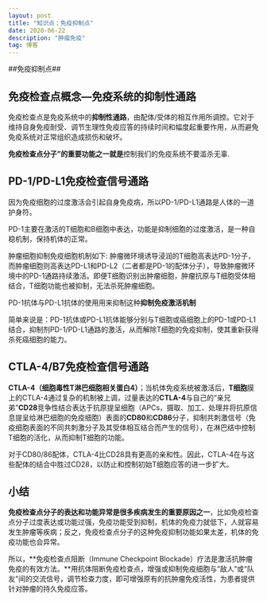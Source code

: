 ```yaml
---
layout: post
title: "知识点：免疫抑制点"
date: 2020-06-22
description: "肿瘤免疫"
tag: 博客
---   
```



##免疫抑制点##

## 免疫检查点概念—免疫系统的抑制性通路

免疫检查点是免疫系统中的**抑制性通路**，由配体/受体的相互作用所调控。它对于维持自身免疫耐受、调节生理性免疫应答的持续时间和幅度起重要作用，从而避免免疫系统对正常组织造成损伤和破坏。

**免疫检查点分子”的重要功能之一就是**控制我们的免疫系统不要滥杀无辜.

## PD-1/PD-L1免疫检查信号通路

因为免疫细胞的过度激活会引起自身免疫病，所以PD-1/PD-L1通路是人体的一道护身符。

PD-1主要在激活的T细胞和B细胞中表达，功能是抑制细胞的过度激活，是一种自稳机制，保持机体的正常。

肿瘤细胞抑制免疫细胞机制如下: 肿瘤微环境诱导浸润的T细胞高表达PD-1分子，而肿瘤细胞则高表达PD-L1和PD-L2（二者都是PD-1的配体分子），导致肿瘤微环境中的PD-1通路持续激活。即便T细胞识别出肿瘤细胞，肿瘤抗原与T细胞受体相结合，T细胞功能也被抑制，无法杀死肿瘤细胞。

PD-1抗体与PD-L1抗体的使用用来抑制这种**抑制免疫激活机制**

简单来说是：PD-1抗体或PD-L1抗体能够分别与T细胞或癌细胞上的PD-1或PD-L1结合，抑制剂PD-1/PD-L1通路的激活，从而解除T细胞的免疫抑制，使其重新获得杀死癌细胞的能力。

## **CTLA-4/B7免疫检查信号通路**

**CTLA-4（细胞毒性T淋巴细胞相关蛋白4）**；当机体免疫系统被激活后，**T细胞**膜上的CTLA-4通过复杂的机制被上调，过量表达的**CTLA-4**与自己的“亲兄弟”**CD28**竞争性结合表达于抗原提呈细胞（APCs，摄取、加工、处理并将抗原信息提呈给淋巴细胞的免疫细胞）表面的**CD80**和**CD86**分子，抑制共刺激信号（免疫细胞表面的不同共刺激分子及其受体相互结合而产生的信号），在淋巴结中控制T细胞的活化，从而抑制T细胞的功能。

对于CD80/86配体，CTLA-4比CD28具有更高的亲和性。因此，CTLA-4在与这些配体的结合中胜过CD28，以防止和控制初始T细胞应答的进一步扩大。

## 小结

**免疫检查点分子的表达和功能异常是很多疾病发生的重要原因之一**，比如免疫检查点分子过度表达或功能过强，免疫功能受到抑制，机体的免疫力就低下，人就容易发生肿瘤等疾病；反之，免疫检查点分子的这种免疫抑制功能如果太差，机体的免疫功能也会异常。

所以，**免疫检查点阻断（Immune Checkpoint Blockade）疗法是激活抗肿瘤免疫的有效方法。**用抗体阻断免疫检查点，增强或抑制免疫细胞与“敌人”或“队友”间的交流信号，调节检查力度，即可增强原有的抗肿瘤免疫活性，为患者提供针对肿瘤的持久免疫应答。
